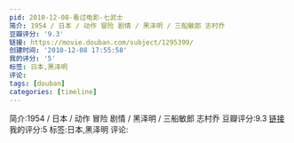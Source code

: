 ```yaml
---
pid: 2010-12-08-看过电影-七武士
简介: 1954 / 日本 / 动作 冒险 剧情 / 黑泽明 / 三船敏郎 志村乔
豆瓣评分: '9.3'
链接: https://movie.douban.com/subject/1295399/
创建时间: '2010-12-08 17:55:58'
我的评分: '5'
标签: 日本,黑泽明
评论:
tags: [douban]
categories: [timeline]
---
```

简介:1954 / 日本 / 动作 冒险 剧情 / 黑泽明 / 三船敏郎 志村乔
豆瓣评分:9.3
[链接](https://movie.douban.com/subject/1295399/)
我的评分:5
标签:日本,黑泽明
评论:
